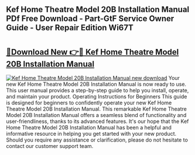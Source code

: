 ## Kef Home Theatre Model 20B Installation Manual PDf Free Download - Part-GtF Service Owner Guide - User Repair Edition Wi67T

# <h2><a href="http://bc62061.oget.top/?id=Kef+Home+Theatre+Model+20B+Installation+Manual">🔗Download New 👉🔴 Kef Home Theatre Model 20B Installation Manual</a></h2>

[![Kef Home Theatre Model 20B Installation Manual new download](https://i.imgur.com/5g1atiW.png)](http://bc62061.oget.top/?id=Kef+Home+Theatre+Model+20B+Installation+Manual)
Your new Kef Home Theatre Model 20B Installation Manual is now ready to use. This user manual provides a step-by-step guide to help you install, operate, and maintain your product. Operating Instructions for Beginners This guide is designed for beginners to confidently operate your new Kef Home Theatre Model 20B Installation Manual. This remarkable Kef Home Theatre Model 20B Installation Manual offers a seamless blend of functionality and user-friendliness, thanks to its advanced features. It's our hope that the Kef Home Theatre Model 20B Installation Manual has been a helpful and informative resource in helping you get started with your new product. Should you require any assistance or clarification, please do not hesitate to contact our customer support team.
